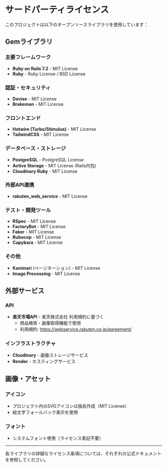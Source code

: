 # サードパーティライセンス

このプロジェクトは以下のオープンソースライブラリを使用しています：

## Gemライブラリ

### 主要フレームワーク
- **Ruby on Rails 7.2** - MIT License
- **Ruby** - Ruby License / BSD License

### 認証・セキュリティ
- **Devise** - MIT License
- **Brakeman** - MIT License

### フロントエンド
- **Hotwire (Turbo/Stimulus)** - MIT License
- **TailwindCSS** - MIT License

### データベース・ストレージ
- **PostgreSQL** - PostgreSQL License
- **Active Storage** - MIT License (Rails内包)
- **Cloudinary Ruby** - MIT License

### 外部API連携
- **rakuten_web_service** - MIT License

### テスト・開発ツール
- **RSpec** - MIT License
- **FactoryBot** - MIT License
- **Faker** - MIT License
- **Rubocop** - MIT License
- **Capybara** - MIT License

### その他
- **Kaminari** (ページネーション) - MIT License
- **Image Processing** - MIT License

## 外部サービス

### API
- **楽天市場API** - 楽天株式会社 利用規約に基づく
  - 商品検索・画像取得機能で使用
  - 利用規約: https://webservice.rakuten.co.jp/agreement/

### インフラストラクチャ
- **Cloudinary** - 画像ストレージサービス
- **Render** - ホスティングサービス

## 画像・アセット

### アイコン
- プロジェクト内のSVGアイコンは独自作成（MIT License）
- 絵文字フォールバック表示を使用

### フォント
- システムフォント使用（ライセンス表記不要）

---

各ライブラリの詳細なライセンス条項については、それぞれの公式ドキュメントを参照してください。